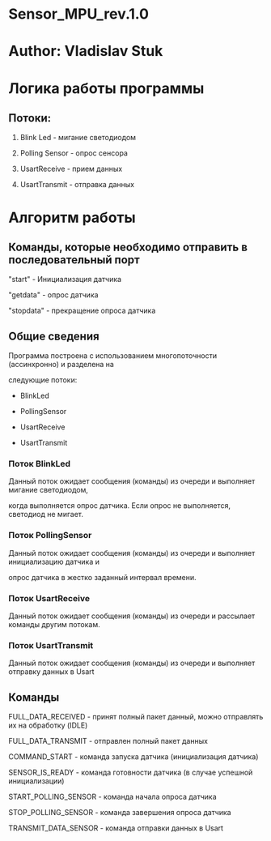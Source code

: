 # Sensor_MPU_rev.1.0

# Author: Vladislav Stuk

# Логика работы программы

## Потоки:

1. Blink Led - мигание светодиодом

2. Polling Sensor - опрос сенсора

3. UsartReceive - прием данных

4. UsartTransmit - отправка данных

# Алгоритм работы

## Команды, которые необходимо отправить в последовательный порт

"start" - Инициализация датчика 

"getdata" - опрос датчика

"stopdata" - прекращение опроса датчика

## Общие сведения

Программа построена с использованием многопоточности (ассинхронно) и разделена на 

следующие потоки:

* BlinkLed

* PollingSensor

* UsartReceive

* UsartTransmit

### Поток BlinkLed

Данный поток ожидает сообщения (команды) из очереди и выполняет мигание светодиодом, 

когда выполняется опрос датчика. Если опрос не выполняется, светодиод не мигает.

### Поток PollingSensor

Данный поток ожидает сообщения (команды) из очереди и выполняет инициализацию датчика и 

опрос датчика в жестко заданный интервал времени. 

### Поток UsartReceive

Данный поток ожидает сообщения (команды) из очереди и рассылает команды другим потокам.

### Поток UsartTransmit

Данный поток ожидает сообщения (команды) из очереди и выполняет отправку данных в Usart

## Команды 

FULL_DATA_RECEIVED - принят полный пакет данный, можно отправлять их на обработку (IDLE)

FULL_DATA_TRANSMIT - отправлен полный пакет данных

COMMAND_START - команда запуска датчика (инициализация датчика)

SENSOR_IS_READY - команда готовности датчика (в случае успешной инициализации)

START_POLLING_SENSOR - команда начала опроса датчика

STOP_POLLING_SENSOR - команда завершения опроса датчика

TRANSMIT_DATA_SENSOR - команда отправки данных в Usart






